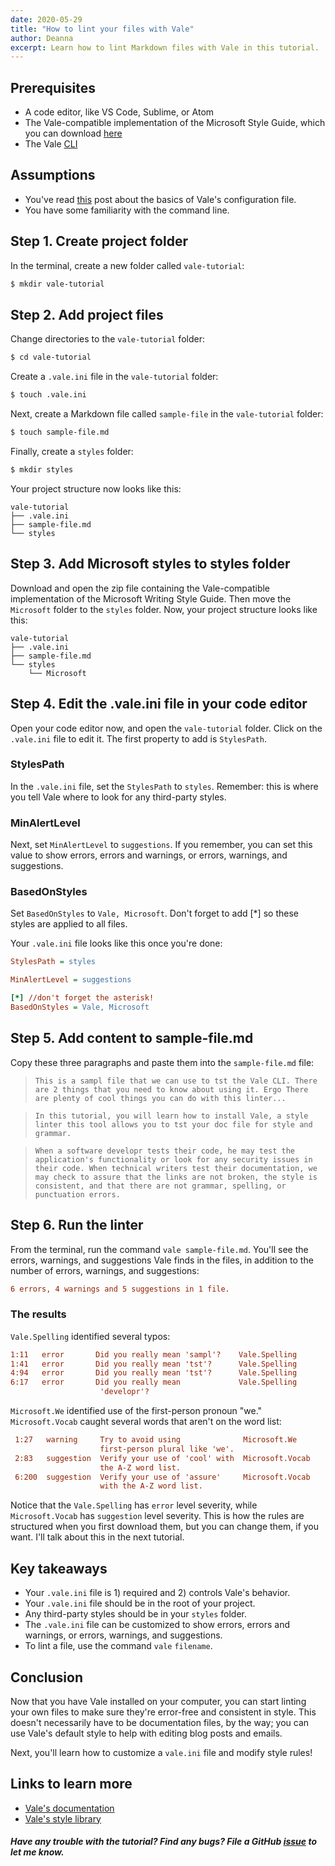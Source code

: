 ```yaml
---
date: 2020-05-29
title: "How to lint your files with Vale"
author: Deanna 
excerpt: Learn how to lint Markdown files with Vale in this tutorial.
---
```


## Prerequisites

* A code editor, like VS Code, Sublime, or Atom
* The Vale-compatible implementation of the Microsoft Style Guide, which you can download [here](https://github.com/errata-ai/Microsoft/releases/download/v0.7.0/Microsoft.zip)
* The Vale [CLI](https://errata-ai.gitbook.io/vale/)

## Assumptions

* You've read [this](https://technicaltidbits.net/projects/configuring-vale/) post about the basics of Vale's configuration file.
* You have some familiarity with the command line.

## Step 1. Create project folder

In the terminal, create a new folder called `vale-tutorial`:

```bash
$ mkdir vale-tutorial
```

## Step 2. Add project files

Change directories to the `vale-tutorial` folder:

```bash
$ cd vale-tutorial
```

Create a `.vale.ini` file in the `vale-tutorial` folder:

```bash
$ touch .vale.ini
```

Next, create a Markdown file called `sample-file` in the `vale-tutorial` folder:

```bash
$ touch sample-file.md
```

Finally, create a `styles` folder:

```bash
$ mkdir styles 
```

Your project structure now looks like this:
```
vale-tutorial
├── .vale.ini
├── sample-file.md
└── styles  
```

## Step 3. Add Microsoft styles to styles folder

Download and open the zip file containing the Vale-compatible implementation of the Microsoft Writing Style Guide. Then move the `Microsoft` folder to the `styles` folder. Now, your project structure looks like this:

```
vale-tutorial
├── .vale.ini
├── sample-file.md
└── styles
    └── Microsoft  
```

## Step 4. Edit the .vale.ini file in your code editor

Open your code editor now, and open the `vale-tutorial` folder. Click on the `.vale.ini` file to edit it. The first property to add is `StylesPath`.

### StylesPath

In the `.vale.ini` file, set the `StylesPath` to `styles`. Remember: this is where you tell Vale where to look for any third-party styles. 

### MinAlertLevel

Next, set `MinAlertLevel` to `suggestions`. If you remember, you can set this value to show errors, errors and warnings, or errors, warnings, and suggestions. 

### BasedOnStyles

Set `BasedOnStyles` to `Vale, Microsoft`. Don't forget to add [\*] so these styles are applied to all files.

Your `.vale.ini` file looks like this once you're done:

```ini
StylesPath = styles

MinAlertLevel = suggestions

[*] //don't forget the asterisk!
BasedOnStyles = Vale, Microsoft
```

## Step 5. Add content to sample-file.md

Copy these three paragraphs and paste them into the `sample-file.md` file: 

> `This is a sampl file that we can use to tst the Vale CLI. There are 2 things that you need to know about using it. Ergo There are plenty of cool things you can do with this linter...`

> `In this tutorial, you will learn how to install Vale, a style linter this tool allows you to tst your doc file for style and grammar.`

> `When a software developr tests their code, he may test the application's functionality or look for any security issues in their code. When technical writers test their documentation, we may check to assure that the links are not broken, the style is consistent, and that there are not grammar, spelling, or punctuation errors.`

## Step 6. Run the linter

From the terminal, run the command `vale sample-file.md`. You'll see the errors, warnings, and suggestions Vale finds in the files, in addition to the number of errors, warnings, and suggestions:

```ini
6 errors, 4 warnings and 5 suggestions in 1 file.
```

### The results 

`Vale.Spelling` identified several typos: 

```ini
1:11   error       Did you really mean 'sampl'?    Vale.Spelling
1:41   error       Did you really mean 'tst'?      Vale.Spelling  
4:94   error       Did you really mean 'tst'?      Vale.Spelling            
6:17   error       Did you really mean             Vale.Spelling            
                    'developr'? 
```

`Microsoft.We` identified use of the first-person pronoun "we." `Microsoft.Vocab` caught several words that aren't on the word list:

```ini
 1:27   warning     Try to avoid using              Microsoft.We             
                    first-person plural like 'we'.   
 2:83   suggestion  Verify your use of 'cool' with  Microsoft.Vocab          
                    the A-Z word list.    
 6:200  suggestion  Verify your use of 'assure'     Microsoft.Vocab          
                    with the A-Z word list.                      
```

Notice that the `Vale.Spelling` has `error` level severity, while `Microsoft.Vocab` has `suggestion` level severity. This is how the rules are structured when you first download them, but you can change them, if you want. I'll talk about this in the next tutorial.

## Key takeaways

* Your `.vale.ini` file is 1) required and 2) controls Vale's behavior. 
* Your `.vale.ini` file should be in the root of your project.
* Any third-party styles should be in your `styles` folder.
* The `.vale.ini` file can be customized to show errors, errors and warnings, or errors, warnings, and suggestions.
* To lint a file, use the command `vale` `filename`.  
  
## Conclusion

Now that you have Vale installed on your computer, you can start linting your own files to make sure they're error-free and consistent in style. This doesn't necessarily have to be documentation files, by the way; you can use Vale's default style to help with editing blog posts and emails.

Next, you'll learn how to customize a `vale.ini` file and modify style rules! 

## Links to learn more

* [Vale's documentation](https://errata-ai.gitbook.io/vale/)
* [Vale's style library](https://github.com/errata-ai/styles)

##### Have any trouble with the tutorial? Find any bugs? File a GitHub [issue](https://github.com/technicaltidbits/gridsome-forestry-starter/issues) to let me know.